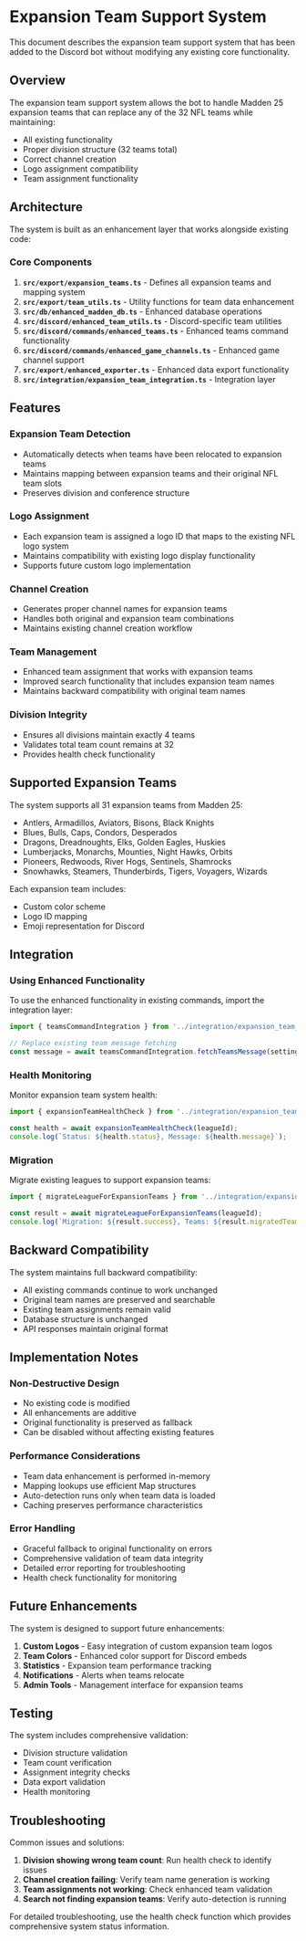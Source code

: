 # Expansion Team Support System

This document describes the expansion team support system that has been added to the Discord bot without modifying any existing core functionality.

## Overview

The expansion team support system allows the bot to handle Madden 25 expansion teams that can replace any of the 32 NFL teams while maintaining:
- All existing functionality
- Proper division structure (32 teams total)
- Correct channel creation
- Logo assignment compatibility
- Team assignment functionality

## Architecture

The system is built as an enhancement layer that works alongside existing code:

### Core Components

1. **`src/export/expansion_teams.ts`** - Defines all expansion teams and mapping system
2. **`src/export/team_utils.ts`** - Utility functions for team data enhancement
3. **`src/db/enhanced_madden_db.ts`** - Enhanced database operations
4. **`src/discord/enhanced_team_utils.ts`** - Discord-specific team utilities
5. **`src/discord/commands/enhanced_teams.ts`** - Enhanced teams command functionality
6. **`src/discord/commands/enhanced_game_channels.ts`** - Enhanced game channel support
7. **`src/export/enhanced_exporter.ts`** - Enhanced data export functionality
8. **`src/integration/expansion_team_integration.ts`** - Integration layer

## Features

### Expansion Team Detection
- Automatically detects when teams have been relocated to expansion teams
- Maintains mapping between expansion teams and their original NFL team slots
- Preserves division and conference structure

### Logo Assignment
- Each expansion team is assigned a logo ID that maps to the existing NFL logo system
- Maintains compatibility with existing logo display functionality
- Supports future custom logo implementation

### Channel Creation
- Generates proper channel names for expansion teams
- Handles both original and expansion team combinations
- Maintains existing channel creation workflow

### Team Management
- Enhanced team assignment that works with expansion teams
- Improved search functionality that includes expansion team names
- Maintains backward compatibility with original team names

### Division Integrity
- Ensures all divisions maintain exactly 4 teams
- Validates total team count remains at 32
- Provides health check functionality

## Supported Expansion Teams

The system supports all 31 expansion teams from Madden 25:

- Antlers, Armadillos, Aviators, Bisons, Black Knights
- Blues, Bulls, Caps, Condors, Desperados
- Dragons, Dreadnoughts, Elks, Golden Eagles, Huskies
- Lumberjacks, Monarchs, Mounties, Night Hawks, Orbits
- Pioneers, Redwoods, River Hogs, Sentinels, Shamrocks
- Snowhawks, Steamers, Thunderbirds, Tigers, Voyagers, Wizards

Each expansion team includes:
- Custom color scheme
- Logo ID mapping
- Emoji representation for Discord

## Integration

### Using Enhanced Functionality

To use the enhanced functionality in existing commands, import the integration layer:

```typescript
import { teamsCommandIntegration } from '../integration/expansion_team_integration';

// Replace existing team message fetching
const message = await teamsCommandIntegration.fetchTeamsMessage(settings);
```

### Health Monitoring

Monitor expansion team system health:

```typescript
import { expansionTeamHealthCheck } from '../integration/expansion_team_integration';

const health = await expansionTeamHealthCheck(leagueId);
console.log(`Status: ${health.status}, Message: ${health.message}`);
```

### Migration

Migrate existing leagues to support expansion teams:

```typescript
import { migrateLeagueForExpansionTeams } from '../integration/expansion_team_integration';

const result = await migrateLeagueForExpansionTeams(leagueId);
console.log(`Migration: ${result.success}, Teams: ${result.migratedTeams}`);
```

## Backward Compatibility

The system maintains full backward compatibility:

- All existing commands continue to work unchanged
- Original team names are preserved and searchable
- Existing team assignments remain valid
- Database structure is unchanged
- API responses maintain original format

## Implementation Notes

### Non-Destructive Design
- No existing code is modified
- All enhancements are additive
- Original functionality is preserved as fallback
- Can be disabled without affecting existing features

### Performance Considerations
- Team data enhancement is performed in-memory
- Mapping lookups use efficient Map structures
- Auto-detection runs only when team data is loaded
- Caching preserves performance characteristics

### Error Handling
- Graceful fallback to original functionality on errors
- Comprehensive validation of team data integrity
- Detailed error reporting for troubleshooting
- Health check functionality for monitoring

## Future Enhancements

The system is designed to support future enhancements:

1. **Custom Logos** - Easy integration of custom expansion team logos
2. **Team Colors** - Enhanced color support for Discord embeds
3. **Statistics** - Expansion team performance tracking
4. **Notifications** - Alerts when teams relocate
5. **Admin Tools** - Management interface for expansion teams

## Testing

The system includes comprehensive validation:

- Division structure validation
- Team count verification
- Assignment integrity checks
- Data export validation
- Health monitoring

## Troubleshooting

Common issues and solutions:

1. **Division showing wrong team count**: Run health check to identify issues
2. **Channel creation failing**: Verify team name generation is working
3. **Team assignments not working**: Check enhanced team validation
4. **Search not finding expansion teams**: Verify auto-detection is running

For detailed troubleshooting, use the health check function which provides comprehensive system status information.